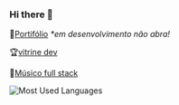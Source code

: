 ### Hi there 👋

📄[Portifólio](https://mikalron.github.io/portifolio/) <em>*em desenvolvimento não abra!</em>

🏆[vitrine dev](https://cursos.alura.com.br/vitrinedev/Heromon-9010)

🎸[Músico full stack](https://open.spotify.com/intl-pt/artist/2zl2w6YUxRB6V0JkTzywcf)


![Most Used Languages](https://github-readme-stats.vercel.app/api/top-langs/?username=MikalROn&hide=mdx,markdown,makefile,hack,xslt,css,scss,html,shell,batchfile,jupyter%20notebook&theme=dark&show_icons=true&hide_border=true&langs_count=8)



